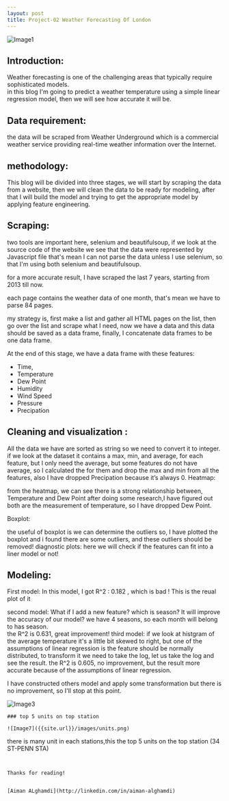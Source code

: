 ```yaml
---
layout: post
title: Project-02 Weather Forecasting Of London
---
```

![Image1]({{site.url}}/images/index.png)

## Introduction: 

Weather forecasting is one of the challenging areas that typically require sophisticated models. <br /> in this blog I'm going to predict a weather temperature using a simple linear regression model, then we will see how accurate it will be.



## Data requirement:

the data will be scraped from Weather Underground which is a commercial weather service providing real-time weather information over the Internet.

## methodology: 

This blog will be divided into three stages, we will start by scraping the data from a website, then we will clean the data to be ready for modeling, after that I will build the model and trying to get the appropriate model by applying feature engineering.

## Scraping:

two tools are important here, selenium and beautifulsoup, if we look at the source code of the website we see that the data were represented by Javascript file that's mean I can not parse the data unless I use selenium, so that I'm using both selenium and beautifulsoup.

for a more accurate result, I have scraped the last 7 years, starting from 2013 till now.

each page contains the weather data of one month, that's mean we have to parse 84 pages.

my strategy is, first make a list and gather all HTML pages on the list,  then go over the list and scrape what I need, now we have a data and this data should be saved as a data frame, finally, I concatenate data frames to be one data frame.

At the end of this stage, we have a data frame with these features:
- Time,
- Temperature 
- Dew Point 
- Humidity 
- Wind Speed 
- Pressure 
- Precipation 

## Cleaning and visualization :
All the data we have are sorted as string so we need to convert it to integer.
if we look at the dataset it contains a max, min, and average, for each feature, but I only need the average, but some features do not have average, so I calculated the for them and drop the max and min from all the features, also I have dropped Precipation because it’s always 0.
Heatmap:

from the heatmap, we can see there is a strong relationship between, Temperature and Dew Point after doing some research,I have figured out both are the measurement of temperature, so I have dropped Dew Point.

Boxplot:

the useful of boxplot is we can determine the outliers so, I have plotted the boxplot and i found there are some outliers, and these outliers should be removed!
diagnostic plots:
here we will check if the features can fit into a liner model or not!
## Modeling:
First model:
In this model, I got R^2 : 0.182 , which is bad !
This is the reual plot of it 

second model: 
What if I add a new feature? which is season? It will improve the accuracy of our model? we have 4 seasons, so each month will belong to has season.  
the R^2 is 0.631, great improvement!
third model:
if we look at histgram of the average temperature it's a little bit  skewed to right, but one of the assumptions of linear regression is the feature should be normally distributed, to transform it we need to take the log, let us take the log and see the result.
the R^2 is 0.605, no improvement, but the result more accurate because of the assumptions of linear regression.

I have constructed others model and apply some transformation but there is no improvement, so I'll stop at this point. 

![Image3]({{site.url}}/images/Flow_over_the_day.png)
```
### top 5 units on top station

![Image7]({{site.url}}/images/units.png)
```

there is many unit in each stations,this the top 5 units on the top station (34 ST-PENN STA)

```


Thanks for reading!


[Aiman ALghamdi](http://linkedin.com/in/aiman-alghamdi)
